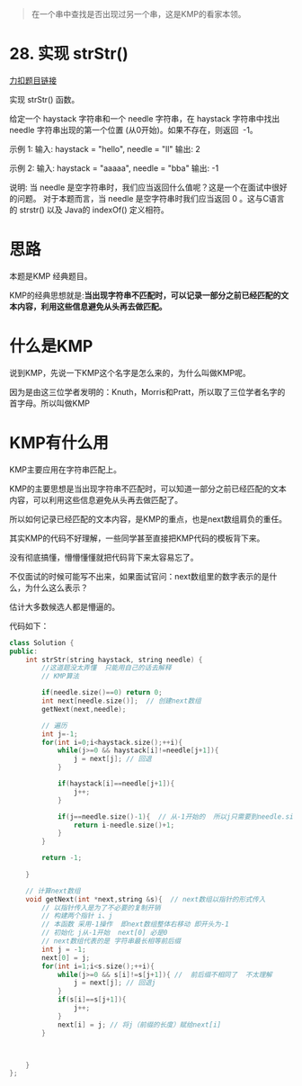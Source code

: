 > 在一个串中查找是否出现过另一个串，这是KMP的看家本领。

# 28. 实现 strStr()

[力扣题目链接](https://leetcode-cn.com/problems/implement-strstr/)

实现 strStr() 函数。

给定一个 haystack 字符串和一个 needle 字符串，在 haystack 字符串中找出 needle 字符串出现的第一个位置 (从0开始)。如果不存在，则返回  -1。

示例 1:
输入: haystack = "hello", needle = "ll"
输出: 2

示例 2:
输入: haystack = "aaaaa", needle = "bba"
输出: -1

说明:
当 needle 是空字符串时，我们应当返回什么值呢？这是一个在面试中很好的问题。
对于本题而言，当 needle 是空字符串时我们应当返回 0 。这与C语言的 strstr() 以及 Java的 indexOf() 定义相符。


# 思路

本题是KMP 经典题目。

KMP的经典思想就是:**当出现字符串不匹配时，可以记录一部分之前已经匹配的文本内容，利用这些信息避免从头再去做匹配。**


# 什么是KMP
说到KMP，先说一下KMP这个名字是怎么来的，为什么叫做KMP呢。

因为是由这三位学者发明的：Knuth，Morris和Pratt，所以取了三位学者名字的首字母。所以叫做KMP

# KMP有什么用
KMP主要应用在字符串匹配上。

KMP的主要思想是当出现字符串不匹配时，可以知道一部分之前已经匹配的文本内容，可以利用这些信息避免从头再去做匹配了。

所以如何记录已经匹配的文本内容，是KMP的重点，也是next数组肩负的重任。

其实KMP的代码不好理解，一些同学甚至直接把KMP代码的模板背下来。

没有彻底搞懂，懵懵懂懂就把代码背下来太容易忘了。

不仅面试的时候可能写不出来，如果面试官问：next数组里的数字表示的是什么，为什么这么表示？

估计大多数候选人都是懵逼的。



代码如下：
```CPP
class Solution {
public:
    int strStr(string haystack, string needle) {
        //这道题没太弄懂  只能用自己的话去解释
        // KMP算法

        if(needle.size()==0) return 0;
        int next[needle.size()];  // 创建next数组
        getNext(next,needle);

        // 遍历
        int j=-1; 
        for(int i=0;i<haystack.size();++i){
            while(j>=0 && haystack[i]!=needle[j+1]){
                j = next[j]; // 回退
            }

            if(haystack[i]==needle[j+1]){
                j++;
            }

            if(j==needle.size()-1){  // 从-1开始的  所以j只需要到needle.size()-1
                return i-needle.size()+1;
            }
        }

        return -1;
        
    }

    // 计算next数组
    void getNext(int *next,string &s){  // next数组以指针的形式传入   
        // 以指针传入是为了不必要的复制开销
        // 构建两个指针 i、j
        // 本函数 采用-1操作  即next数组整体右移动 即开头为-1
        // 初始化 j从-1开始  next[0] 必是0
        // next数组代表的是 字符串最长相等前后缀
        int j = -1;
        next[0] = j;
        for(int i=1;i<s.size();++i){
            while(j>=0 && s[i]!=s[j+1]){ //  前后缀不相同了  不太理解
                j = next[j]; // 回退j
            }
            if(s[i]==s[j+1]){
                j++;
            }
            next[i] = j; // 将j（前缀的长度）赋给next[i]
        }



    }
};
```
